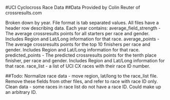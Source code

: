 #UCI Cyclocross Race Data
##Data Provided by Colin Reuter of crossresults.com

Broken down by year. File format is tab separated values. All files have a header row describing data.
Each year contains:
average_field_strength - The average crossresults points for all starters per race and gender. Includes Region and Lat/Long information for that race.
average_points - The average crossresults points for the top 10 finishers per race and gender. Includes Region and Lat/Long information for that race.
predicted_points - The predicted crossresults points for the tenth place finisher, per race and gender. Includes Region and Lat/Long information for that race.
race_list - a list of UCI CX races with their race ID number.


##Todo:
Normalize race data - move region, lat/long to the race_list file. Remove these fields from other files, and refer to race with race ID only.
Clean data - some races in race list do not have a race ID. Could make up an arbitrary ID.
